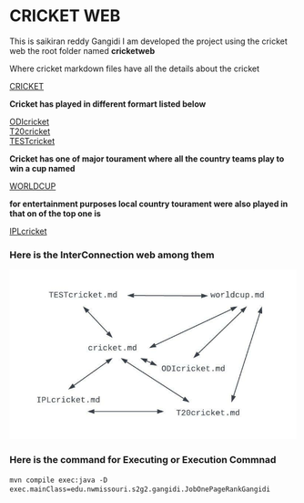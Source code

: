 # CRICKET WEB 

This is saikiran reddy Gangidi I am developed the project using the cricket web the root folder named **cricketweb** 

Where cricket markdown files have all the details about the cricket 

[CRICKET](https://github.com/pramod096/beam-java-s02g02/blob/main/SaikiranReddyGangidi/cricketweb/cricket.md)

**Cricket has played in different formart listed below**

[ODIcricket](https://github.com/pramod096/beam-java-s02g02/blob/main/SaikiranReddyGangidi/cricketweb/ODIcricket.md)<br>
[T20cricket](https://github.com/pramod096/beam-java-s02g02/blob/main/SaikiranReddyGangidi/cricketweb/T20cricket.md)<br>
[TESTcricket](https://github.com/pramod096/beam-java-s02g02/blob/main/SaikiranReddyGangidi/cricketweb/TESTcricket.md)<br>

**Cricket has one of major tourament where all the country teams play to win a cup named**

[WORLDCUP](https://github.com/pramod096/beam-java-s02g02/blob/main/SaikiranReddyGangidi/cricketweb/worldcup.md)

**for entertainment purposes local country tourament were also played in that on of the top one is**

[IPLcricket](https://github.com/pramod096/beam-java-s02g02/blob/main/SaikiranReddyGangidi/cricketweb/IPLcricket.md)


### Here is the InterConnection web among them 

![gangidigraph](../images/gangidigraph.jpeg)


### Here is the command for Executing or Execution Commnad 

```
mvn compile exec:java -D exec.mainClass=edu.nwmissouri.s2g2.gangidi.JobOnePageRankGangidi
```
